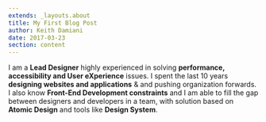 ```yaml
---
extends: _layouts.about
title: My First Blog Post
author: Keith Damiani
date: 2017-03-23
section: content
---
```


I am a **Lead Designer** highly experienced in solving **performance, accessibility and User eXperience** issues. I spent the last 10 years **designing websites and applications** & and pushing organization forwards.
I also know **Front-End Development constraints** and I am able to fill the gap between designers and developers in a team, with solution based on **Atomic Design** and tools like **Design System**.
